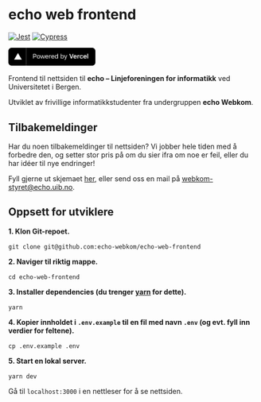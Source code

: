 # echo web frontend

[![Jest](https://github.com/echo-webkom/echo-web-frontend/actions/workflows/jest_test.yaml/badge.svg)](https://github.com/echo-webkom/echo-web-frontend/actions/workflows/jest_test.yaml)
[![Cypress](https://github.com/echo-webkom/echo-web-frontend/actions/workflows/cypress_test.yaml/badge.svg)](https://github.com/echo-webkom/echo-web-frontend/actions/workflows/cypress_test.yaml)

<a href="https://vercel.com/?utm_source=echo-webkom&utm_campaign=oss" target="_blank" rel="noopener">
   <img src="public/powered-by-vercel.svg" width="175" alt="Powered by Vercel" />
</a>

Frontend til nettsiden til **echo – Linjeforeningen for informatikk** ved Universitetet i Bergen.

Utviklet av frivillige informatikkstudenter fra undergruppen **echo Webkom**.

## Tilbakemeldinger

Har du noen tilbakemeldinger til nettsiden?
Vi jobber hele tiden med å forbedre den,
og setter stor pris på om du sier ifra om noe er feil,
eller du har idéer til nye endringer!

Fyll gjerne ut skjemaet [her](https://forms.gle/r9LNMFjanUNP7Gph9),
eller send oss en mail på [webkom-styret@echo.uib.no](mailto:webkom-styret@echo.uib.no).

## Oppsett for utviklere

**1. Klon Git-repoet.**

    git clone git@github.com:echo-webkom/echo-web-frontend

**2. Naviger til riktig mappe.**

    cd echo-web-frontend

**3. Installer dependencies (du trenger [yarn](https://classic.yarnpkg.com/en/docs/install) for dette).**

    yarn

**4. Kopier innholdet i `.env.example` til en fil med navn `.env` (og evt. fyll inn verdier for feltene).**

    cp .env.example .env

**5. Start en lokal server.**

    yarn dev

Gå til `localhost:3000` i en nettleser for å se nettsiden.
